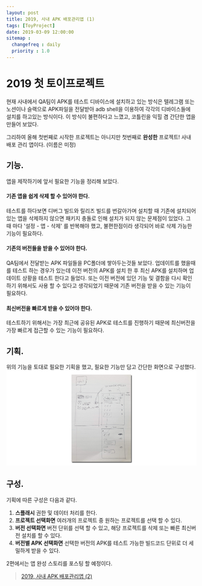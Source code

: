 ```yaml
---
layout: post
title: 2019, 사내 APK 배포관리앱 (1)
tags: [ToyProject]
date: 2019-03-09 12:00:00
sitemap :
  changefreq : daily
  priority : 1.0
---
```

# 2019 첫 토이프로젝트
현재 사내에서 QA팀이 APK를 테스트 디바이스에 설치하고 있는 방식은 텔레그램 또는 노션이나 슬랙으로 APK파일을 전달받아 adb shell을 이용하여 각각의 디바이스들에 설치를 하고있는 방식이다. 이 방식이 불편하다고 느꼈고, 코틀린을 익힐 겸 간단한 앱을 만들어 보았다.

그리하여 올해 첫번째로 시작한 프로젝트는 아니지만 첫번째로 **완성한** 프로젝트! 사내 배포 관리 앱이다. (이름은 미정)

## 기능.
앱을 제작하기에 앞서 필요한 기능을 정리해 보았다.

#### 기존 앱을 쉽게 삭제 할 수 있어야 한다.
테스트를 하다보면 디버그 빌드와 릴리즈 빌드를 번갈아가며 설치할 때 기존에 설치되어 있는 앱을 삭제하지 않으면 패키지 충돌로 인해 설치가 되지 않는 문제점이 있었다. 그 때 마다 '설정 - 앱 - 삭제' 를 반복해야 했고, 불편한점이라 생각되어 바로 삭제 가능한 기능이 필요하다.

#### 기존의 버전들을 받을 수 있어야 한다.
QA팀에서 전달받는 APK 파일들을 PC폴더에 쌓아두는것들 보았다. 업데이트를 했을때를 테스트 하는 경우가 있는데 이전 버전의 APK를 설치 한 후 최신 APK를 설치하며 업데이트 상황을 테스트 한다고 들었다. 또는 이전 버전에 있던 기능 및 결함을 다시 확인하기 위해서도 사용 할 수 있다고 생각되었기 때문에 기존 버전을 받을 수 있는 기능이 필요하다.

#### 최신버전을 빠르게 받을 수 있어야 한다.
테스트하기 위해서는 가장 최근에 공유된 APK로 테스트를 진행하기 때문에 최신버전을 가장 빠르게 접근할 수 있는 기능이 필요하다.

## 기획.
위의 기능을 토대로 필요한 기획을 했고, 필요한 기능만 담고 간단한 화면으로 구성했다.
![2019-03-24-my-devops-1-1](/assets/2019-03-24-my-devops-1-1.png)

## 구성.
기획에 따른 구성은 다음과 같다.
1. **스플래시**
권한 및 데이터 처리를 한다.
2. **프로젝트 선택화면**
여러개의 프로젝트 중 원하는 프로젝트를 선택 할 수 있다.
3. **버전 선택화면**
버전 단위를 선택 할 수 있고, 해당 프로젝트를 삭제 또는 빠른 최신버전 설치를 할 수 있다.
4. **버전별 APK 선택화면**
선택한 버전의 APK를 테스트 가능한 빌드코드 단위로 더 세밀하게 받을 수 있다.

2편에서는 앱 완성 스토리를 포스팅 할 예정이다.

>[2019, 사내 APK 배포관리앱 (2)](https://android-blog.dev/2019-03-25-my-devops-2/)
